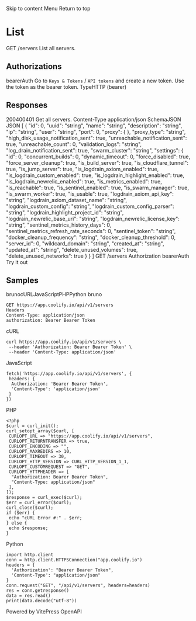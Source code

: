 Skip to content
Menu
Return to top
# List​
GET
/servers
List all servers.
## Authorizations​
bearerAuth
Go to `Keys & Tokens` / `API tokens` and create a new token. Use the token as the bearer token.
TypeHTTP (bearer)
## Responses​
200400401
Get all servers.
Content-Type
application/json
SchemaJSON
JSON
[
{
"id": 0,
"uuid": "string",
"name": "string",
"description": "string",
"ip": "string",
"user": "string",
"port": 0,
"proxy": {
},
"proxy_type": "string",
"high_disk_usage_notification_sent": true,
"unreachable_notification_sent": true,
"unreachable_count": 0,
"validation_logs": "string",
"log_drain_notification_sent": true,
"swarm_cluster": "string",
"settings": {
"id": 0,
"concurrent_builds": 0,
"dynamic_timeout": 0,
"force_disabled": true,
"force_server_cleanup": true,
"is_build_server": true,
"is_cloudflare_tunnel": true,
"is_jump_server": true,
"is_logdrain_axiom_enabled": true,
"is_logdrain_custom_enabled": true,
"is_logdrain_highlight_enabled": true,
"is_logdrain_newrelic_enabled": true,
"is_metrics_enabled": true,
"is_reachable": true,
"is_sentinel_enabled": true,
"is_swarm_manager": true,
"is_swarm_worker": true,
"is_usable": true,
"logdrain_axiom_api_key": "string",
"logdrain_axiom_dataset_name": "string",
"logdrain_custom_config": "string",
"logdrain_custom_config_parser": "string",
"logdrain_highlight_project_id": "string",
"logdrain_newrelic_base_uri": "string",
"logdrain_newrelic_license_key": "string",
"sentinel_metrics_history_days": 0,
"sentinel_metrics_refresh_rate_seconds": 0,
"sentinel_token": "string",
"docker_cleanup_frequency": "string",
"docker_cleanup_threshold": 0,
"server_id": 0,
"wildcard_domain": "string",
"created_at": "string",
"updated_at": "string",
"delete_unused_volumes": true,
"delete_unused_networks": true
}
}
]
GET
/servers
Authorization 
bearerAuth
Try it out
## Samples​
brunocURLJavaScriptPHPPython
bruno
```
GET https://app.coolify.io/api/v1/servers
Headers
Content-Type: application/json
authorization: Bearer Bearer Token

```

cURL
```
curl https://app.coolify.io/api/v1/servers \
 --header 'Authorization: Bearer Bearer Token' \
 --header 'Content-Type: application/json'
```

JavaScript
```
fetch('https://app.coolify.io/api/v1/servers', {
 headers: {
  Authorization: 'Bearer Bearer Token',
  'Content-Type': 'application/json'
 }
})
```

PHP
```
<?php
$curl = curl_init();
curl_setopt_array($curl, [
 CURLOPT_URL => "https://app.coolify.io/api/v1/servers",
 CURLOPT_RETURNTRANSFER => true,
 CURLOPT_ENCODING => "",
 CURLOPT_MAXREDIRS => 10,
 CURLOPT_TIMEOUT => 30,
 CURLOPT_HTTP_VERSION => CURL_HTTP_VERSION_1_1,
 CURLOPT_CUSTOMREQUEST => "GET",
 CURLOPT_HTTPHEADER => [
  "Authorization: Bearer Bearer Token",
  "Content-Type: application/json"
 ],
]);
$response = curl_exec($curl);
$err = curl_error($curl);
curl_close($curl);
if ($err) {
 echo "cURL Error #:" . $err;
} else {
 echo $response;
}
```

Python
```
import http.client
conn = http.client.HTTPSConnection("app.coolify.io")
headers = {
  'Authorization': "Bearer Bearer Token",
  'Content-Type': "application/json"
}
conn.request("GET", "/api/v1/servers", headers=headers)
res = conn.getresponse()
data = res.read()
print(data.decode("utf-8"))
```

Powered by  VitePress OpenAPI 
